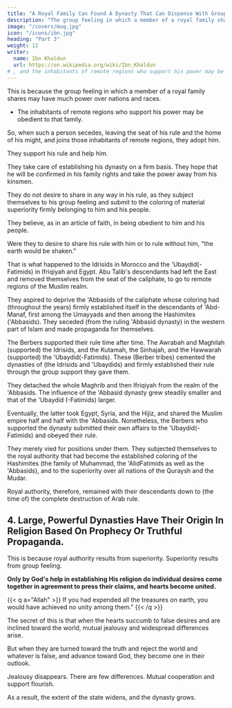```yaml
---
title: "A Royal Family Can Found A Dynasty That Can Dispense With Group Feeling"
description: "The group feeling in which a member of a royal family shares may have much power over nations and races"
image: "/covers/muq.jpg"
icon: "/icons/ibn.jpg"
heading: "Part 3"
weight: 12
writer:
  name: Ibn Khaldun
  url: https://en.wikipedia.org/wiki/Ibn_Khaldun
# , and the inhabitants of remote regions who support his power may be obedient (to that family) and submissive
---
```



<!-- ## 3. Members of a royal family can found a dynasty that can dispense with group feeling. -->

This is because the group feeling in which a member of a royal family shares may have much power over nations and races.
- The inhabitants of remote regions who support his power may be obedient to that family. 

So, when such a person secedes, leaving the seat of his rule and the home of his might, and joins those inhabitants of remote regions, they adopt him. 

They support his rule and help him. 

They take care of establishing his dynasty on a firm basis. They hope that he will be confirmed in his family rights and take the power away from his kinsmen.

They do not desire to share in any way in his rule, as they subject themselves to his group feeling and submit to the coloring of material superiority firmly belonging to him and his people.

They believe, as in an article of faith, in being obedient to him and his people. 

Were they to desire to share his rule with him or to rule without him, "the earth would be shaken." 

That is what happened to the Idrisids in Morocco and the 'Ubaydid(-Fatimids) in Ifriqiyah and Egypt. Abu Talib's descendants had left the East and removed themselves from the seat of the caliphate, to go to remote regions of the Muslim realm. 

They aspired to deprive the 'Abbasids of the caliphate whose coloring had (throughout the years) firmly established itself in the descendants of 'Abd-Manaf, first among the Umayyads and then among the Hashimites ('Abbasids). They
seceded (from the ruling 'Abbasid dynasty) in the western part of Islam and made
propaganda for themselves. 

The Berbers supported their rule time after time. The Awrabah and Maghilah (supported) the Idrisids, and the Kutamah, the Sinhajah, and the Hawwarah (supported) the 'Ubaydid(-Fatimids). These (Berber tribes) cemented the dynasties of (the Idrisids and 'Ubaydids) and firmly established their rule through the group support they gave them. 

They detached the whole Maghrib and then Ifriqiyah from the realm of the 'Abbasids. The influence of the 'Abbasid dynasty grew steadily smaller and that of the 'Ubaydid (-Fatimids) larger. 

Eventually, the latter took Egypt, Syria, and the Hijiz, and shared the Muslim empire half and half with the 'Abbasids. Nonetheless, the Berbers who supported the dynasty submitted their own affairs to the 'Ubaydid(-Fatimids) and obeyed their rule. 

They merely vied for positions under them. They subjected themselves to the royal authority that had become the established coloring of the Hashimites (the family of Muhammad, the 'AlidFatimids as well as the 'Abbasids), and to the superiority over all nations of the Quraysh and the Mudar. 

Royal authority, therefore, remained with their descendants down to (the time of) the complete destruction of Arab rule.



## 4. Large, Powerful Dynasties Have Their Origin In Religion Based On Prophecy Or Truthful Propaganda.

This is because royal authority results from superiority. Superiority results from group feeling. 

**Only by God's help in establishing His religion do individual desires come together in agreement to press their claims, and hearts become united.**

{{< q a="Allah" >}}
If you had expended all the treasures on earth, you would have achieved no unity among them."
{{< /q >}}

The secret of this is that when the hearts succumb to false desires and are inclined toward the world, mutual jealousy and widespread differences arise.

But when they are turned toward the truth and reject the world and whatever is false, and advance toward God, they become one in their outlook.

Jealousy disappears. There are few differences. Mutual cooperation and support flourish. 

As a result, the extent of the state widens, and the dynasty grows.
